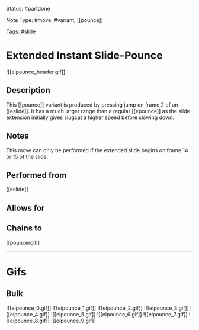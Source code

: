 Status: #partdone

Note Type: #move, #variant, [[pounce]]

Tags: #slide 

# Extended Instant Slide-Pounce
![[eipounce_header.gif]]
## Description
This [[pounce]] variant is produced by pressing jump on frame 2 of an [[eslide]]. It has a much larger range than a regular [[epounce]] as the slide extension initially gives slugcat a higher speed before slowing down.

## Notes
This move can only be performed if the extended slide begins on frame 14 or 15 of the slide.

## Performed from
[[eslide]]

## Allows for


## Chains to
[[pounceroll]]

___
# Gifs
## Bulk
![[eipounce_0.gif]]
![[eipounce_1.gif]]
![[eipounce_2.gif]]
![[eipounce_3.gif]]
![[eipounce_4.gif]]
![[eipounce_5.gif]]
![[eipounce_6.gif]]
![[eipounce_7.gif]]
![[eipounce_8.gif]]
![[eipounce_9.gif]]